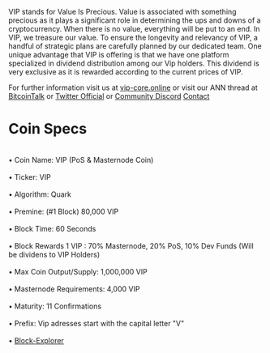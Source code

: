 VIP stands for Value Is Precious. Value is associated with something precious as it plays a
significant role in determining the ups and downs of a cryptocurrency. When there is no value,
everything will be put to an end.
In VIP, we treasure our value. To ensure the longevity and relevancy of VIP, a handful of strategic
plans are carefully planned by our dedicated team.
One unique advantage that VIP is offering is that we have one platform specialized in dividend
distribution among our Vip holders. This dividend is very exclusive as it is rewarded according to
the current prices of VIP.

For further information visit us at [vip-core.online](https://vip-core.online/) or visit our ANN thread at [BitcoinTalk](https://bitcointalk.org/index.php?topic=5102140) or [Twitter Official](https://twitter.com/core_vip) or [Community Discord](https://discord.gg/xKPXvyw) [Contact](mailto:admin@vip-core.online)

# Coin Specs
<br>• Coin Name: VIP (PoS & Masternode Coin)</br>
<br>• Ticker: VIP  </br>
<br>• Algorithm: Quark  </br>
<br>• Premine: (#1 Block) 80,000 VIP</br>
<br>• Block Time: 60 Seconds  </br>
<br>• Block Rewards 1 VIP : 70% Masternode, 20% PoS, 10% Dev Funds (Will be dividens to VIP Holders)</br>
<br>• Max Coin Output/Supply: 1,000,000 VIP </br>
<br>• Masternode Requirements: 4,000 VIP  </br>
<br>• Maturity: 11 Confirmations  </br>
<br>• Prefix: Vip adresses start with the capital letter "V"  </br>
<br>• [Block-Explorer](https://explorer.vip-core.online/)</br>

